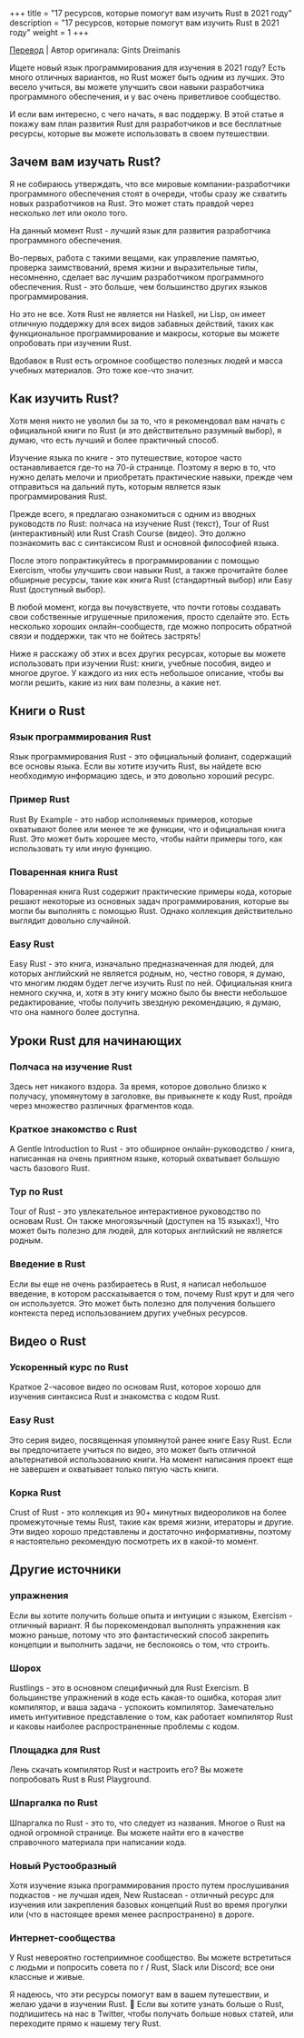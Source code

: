 +++
title = "17 ресурсов, которые помогут вам изучить Rust в 2021 году"
description = "17 ресурсов, которые помогут вам изучить Rust в 2021 году"
weight = 1
+++

[Перевод](https://serokell.io/blog/learn-rust) | Автор оригинала: Gints Dreimanis

Ищете новый язык программирования для изучения в 2021 году? Есть много отличных вариантов, но Rust может быть одним из лучших. Это весело учиться, вы можете улучшить свои навыки разработчика программного обеспечения, и у вас очень приветливое сообщество.

И если вам интересно, с чего начать, я вас поддержу. В этой статье я покажу вам план развития Rust для разработчиков и все бесплатные ресурсы, которые вы можете использовать в своем путешествии.

## Зачем вам изучать Rust?

Я не собираюсь утверждать, что все мировые компании-разработчики программного обеспечения стоят в очереди, чтобы сразу же схватить новых разработчиков на Rust. Это может стать правдой через несколько лет или около того.

На данный момент Rust - лучший язык для развития разработчика программного обеспечения.

Во-первых, работа с такими вещами, как управление памятью, проверка заимствований, время жизни и выразительные типы, несомненно, сделает вас лучшим разработчиком программного обеспечения. Rust - это больше, чем большинство других языков программирования.

Но это не все. Хотя Rust не является ни Haskell, ни Lisp, он имеет отличную поддержку для всех видов забавных действий, таких как функциональное программирование и макросы, которые вы можете опробовать при изучении Rust.

Вдобавок в Rust есть огромное сообщество полезных людей и масса учебных материалов. Это тоже кое-что значит.

## Как изучить Rust?

Хотя меня никто не уволил бы за то, что я рекомендовал вам начать с официальной книги по Rust (и это действительно разумный выбор), я думаю, что есть лучший и более практичный способ.

Изучение языка по книге - это путешествие, которое часто останавливается где-то на 70-й странице. Поэтому я верю в то, что нужно делать мелочи и приобретать практические навыки, прежде чем отправиться на дальний путь, которым является язык программирования Rust.

Прежде всего, я предлагаю ознакомиться с одним из вводных руководств по Rust: полчаса на изучение Rust (текст), Tour of Rust (интерактивный) или Rust Crash Course (видео). Это должно познакомить вас с синтаксисом Rust и основной философией языка.

После этого попрактикуйтесь в программировании с помощью Exercism, чтобы улучшить свои навыки Rust, а также прочитайте более обширные ресурсы, такие как книга Rust (стандартный выбор) или Easy Rust (доступный выбор).

В любой момент, когда вы почувствуете, что почти готовы создавать свои собственные игрушечные приложения, просто сделайте это. Есть несколько хороших онлайн-сообществ, где можно попросить обратной связи и поддержки, так что не бойтесь застрять!

Ниже я расскажу об этих и всех других ресурсах, которые вы можете использовать при изучении Rust: книги, учебные пособия, видео и многое другое. У каждого из них есть небольшое описание, чтобы вы могли решить, какие из них вам полезны, а какие нет. 

## Книги о Rust

### Язык программирования Rust

Язык программирования Rust - это официальный фолиант, содержащий все основы языка. Если вы хотите изучить Rust, вы найдете всю необходимую информацию здесь, и это довольно хороший ресурс.

### Пример Rust

Rust By Example - это набор исполняемых примеров, которые охватывают более или менее те же функции, что и официальная книга Rust. Это может быть хорошее место, чтобы найти примеры того, как использовать ту или иную функцию.

### Поваренная книга Rust

Поваренная книга Rust содержит практические примеры кода, которые решают некоторые из основных задач программирования, которые вы могли бы выполнять с помощью Rust. Однако коллекция действительно выглядит довольно случайной.

### Easy Rust

Easy Rust - это книга, изначально предназначенная для людей, для которых английский не является родным, но, честно говоря, я думаю, что многим людям будет легче изучить Rust по ней. Официальная книга немного скучна, и, хотя в эту книгу можно было бы внести небольшое редактирование, чтобы получить звездную рекомендацию, я думаю, что она намного более доступна.

## Уроки Rust для начинающих

### Полчаса на изучение Rust

Здесь нет никакого вздора. За время, которое довольно близко к получасу, упомянутому в заголовке, вы привыкнете к коду Rust, пройдя через множество различных фрагментов кода.

### Краткое знакомство с Rust

A Gentle Introduction to Rust - это обширное онлайн-руководство / книга, написанная на очень приятном языке, который охватывает большую часть базового Rust.

### Тур по Rust

Tour of Rust - это увлекательное интерактивное руководство по основам Rust. Он также многоязычный (доступен на 15 языках!), Что может быть полезно для людей, для которых английский не является родным.

### Введение в Rust

Если вы еще не очень разбираетесь в Rust, я написал небольшое введение, в котором рассказывается о том, почему Rust крут и для чего он используется. Это может быть полезно для получения большего контекста перед использованием других учебных ресурсов.

## Видео о Rust

### Ускоренный курс по Rust

Краткое 2-часовое видео по основам Rust, которое хорошо для изучения синтаксиса Rust и знакомства с кодом Rust.

### Easy Rust

Это серия видео, посвященная упомянутой ранее книге Easy Rust. Если вы предпочитаете учиться по видео, это может быть отличной альтернативой использованию книги. На момент написания проект еще не завершен и охватывает только пятую часть книги.

### Корка Rust

Crust of Rust - это коллекция из 90+ минутных видеороликов на более промежуточные темы Rust, такие как время жизни, итераторы и другие. Эти видео хорошо представлены и достаточно информативны, поэтому я настоятельно рекомендую посмотреть их в какой-то момент. 

## Другие источники

### упражнения

Если вы хотите получить больше опыта и интуиции с языком, Exercism - отличный вариант. Я бы порекомендовал выполнять упражнения как можно раньше, потому что это фантастический способ закрепить концепции и выполнить задачи, не беспокоясь о том, что строить.

### Шорох

Rustlings - это в основном специфичный для Rust Exercism. В большинстве упражнений в коде есть какая-то ошибка, которая злит компилятор, и ваша задача - успокоить компилятор. Замечательно иметь интуитивное представление о том, как работает компилятор Rust и каковы наиболее распространенные проблемы с кодом.

### Площадка для Rust

Лень скачать компилятор Rust и настроить его? Вы можете попробовать Rust в Rust Playground.

### Шпаргалка по Rust

Шпаргалка по Rust - это то, что следует из названия. Многое о Rust на одной огромной странице. Вы можете найти его в качестве справочного материала при написании кода.

### Новый Рустообразный

Хотя изучение языка программирования просто путем прослушивания подкастов - не лучшая идея, New Rustacean - отличный ресурс для изучения или закрепления базовых концепций Rust во время прогулки или (что в настоящее время менее распространено) в дороге.

### Интернет-сообщества

У Rust невероятно гостеприимное сообщество. Вы можете встретиться с людьми и попросить совета по r / Rust, Slack или Discord; все они классные и живые.

Я надеюсь, что эти ресурсы помогут вам в вашем путешествии, и желаю удачи в изучении Rust. 🦀 Если вы хотите узнать больше о Rust, подпишитесь на нас в Twitter, чтобы получать больше новых статей, или переходите прямо к нашему тегу Rust. 